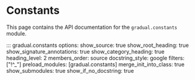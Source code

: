 # Constants

This page contains the API documentation for the `gradual.constants` module.

::: gradual.constants
    options:
        show_source: true
        show_root_heading: true
        show_signature_annotations: true
        show_category_heading: true
        heading_level: 2
        members_order: source
        docstring_style: google
        filters: ["!^_"]
        preload_modules: [gradual.constants]
        merge_init_into_class: true
        show_submodules: true
        show_if_no_docstring: true

